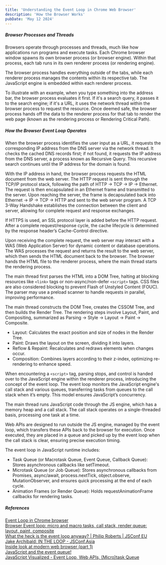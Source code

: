 ```yaml
---
title: 'Understanding the Event Loop in Chrome Web Browser'
description: 'How the Browser Works'
pubDate: 'May 12 2024'
---
```


##### Browser Processes and Threads

Browsers operate through processes and threads, much like how applications run programs and execute tasks. Each Chrome browser window spawns its own browser process (or browser engine). Within that process, each tab runs in its own renderer process (or rendering engine).

The browser process handles everything outside of the tabs, while each renderer process manages the contents within its respective tab.
The JavaScript engine is embedded within each renderer process.

To illustrate with an example, when you type something into the address bar, the browser process evaluates it first. If it's a search query, it passes it to the search engine; if it's a URL, it uses the network thread within the browser process to request the resource. Once deemed safe, the browser process hands off the data to the renderer process for that tab to render the web page (known as the rendering process or Rendering Critical Path).

##### How the Browser Event Loop Operates

When the browser process identifies the user input as a URL, it requests the corresponding IP address from the DNS server via the network thread. It checks the cached DNS records first; if not found, it requests the IP address from the DNS server, a process known as Recursive Query. This recursive search continues until the IP address for the domain is found.

With the IP address in hand, the browser process requests the HTML document from the web server. The HTTP request is sent through the TCP/IP protocol stack, following the path of HTTP → TCP → IP → Ethernet. The request is then encapsulated in an Ethernet frame and transmitted to the server. Upon reaching the server, the frame is decapsulated back into Ethernet → IP → TCP → HTTP and sent to the web server program. A TCP 3-Way Handshake establishes the connection between the client and server, allowing for complete request and response exchanges.

If HTTPS is used, an SSL protocol layer is added before the HTTP request. After a complete request/response cycle, the cache lifecycle is determined by the response header’s Cache-Control directive.

Upon receiving the complete request, the web server may interact with a WAS (Web Application Server) for dynamic content or database operations. The WAS processes the request and returns the result to the web server, which then sends the HTML document back to the browser. The browser hands the HTML file to the renderer process, where the main thread starts the rendering process.

The main thread first parses the HTML into a DOM Tree, halting at blocking resources like `<link>` tags or non-async/non-defer `<script>` tags. CSS files are also considered blocking to prevent Flash of Unstyled Content (FOUC). The parser may use a preload scanner to handle requests in parallel, improving performance.

The main thread constructs the DOM Tree, creates the CSSOM Tree, and then builds the Render Tree. The rendering steps involve Layout, Paint, and Compositing, summarized as Parsing → Style → Layout → Paint → Composite.

- Layout: Calculates the exact position and size of nodes in the Render Tree.
- Paint: Draws the layout on the screen, dividing it into layers.
- Reflow & Repaint: Recalculates and redraws elements when changes occur.
- Composition: Combines layers according to their z-index, optimizing re-rendering to enhance speed.

When encountering a `<script>` tag, parsing stops, and control is handed over to the JavaScript engine within the renderer process, introducing the concept of the event loop. The event loop monitors the JavaScript engine's call stack and various queues, transferring tasks from queues to the call stack when it’s empty. This model ensures JavaScript’s concurrency.

The main thread runs JavaScript code through the JS engine, which has a memory heap and a call stack. The call stack operates on a single-threaded basis, processing one task at a time.

Web APIs are designed to run outside the JS engine, managed by the event loop, which transfers these APIs back to the browser for execution. Once executed, they are placed in a queue and picked up by the event loop when the call stack is clear, ensuring precise execution timing.

The event loop in JavaScript runtime includes:

- Task Queue (or Macrotask Queue, Event Queue, Callback Queue): Stores asynchronous callbacks like setTimeout.
- Microtask Queue (or Job Queue): Stores asynchronous callbacks from Promises, async/await, process.nextTick, object.observe, MutationObserver, and ensures quick processing at the end of each cycle.
- Animation Frames (or Render Queue): Holds requestAnimationFrame callbacks for rendering tasks.

##### References

<a href="https://serhiikoziy.medium.com/event-loop-in-chrome-browser-72bd6c8db033" target="_blank">Event Loop in Chrome browser</a><br>
<a href="https://blog.xnim.me/event-loop-and-render-queue" target="_blank">Browser Event loop: micro and macro tasks, call stack, render queue: layout, paint, composite</a><br>
<a href="https://www.youtube.com/watch?v=8aGhZQkoFbQ" target="_blank">What the heck is the event loop anyway? | Philip Roberts | JSConf EU</a><br>
<a href="https://www.youtube.com/watch?v=cCOL7MC4Pl0" target="_blank">Jake Archibald: IN THE LOOP - JSConf.Asia</a><br>
<a href="https://developer.chrome.com/blog/inside-browser-part1/" target="_blank">Inside look at modern web browser (part 1)</a><br>
<a href="https://dev.to/darken/javascript-and-the-event-loop-5dpb" target="_blank">JavaScript and the event queue!</a><br>
<a href="https://www.youtube.com/watch?v=eiC58R16hb8" target="_blank">JavaScript Visualized - Event Loop, Web APIs, (Micro)task Queue</a><br>
